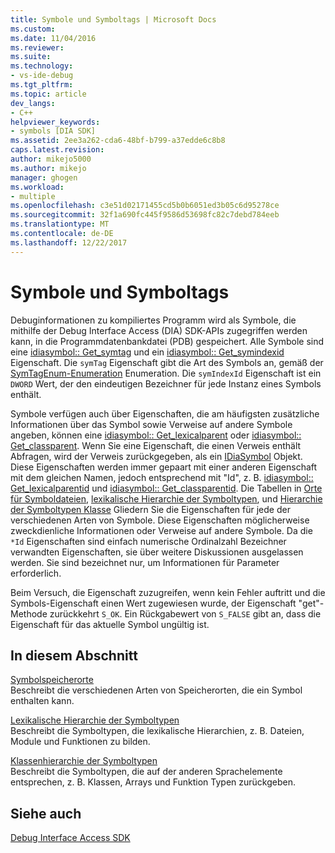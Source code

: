 ```yaml
---
title: Symbole und Symboltags | Microsoft Docs
ms.custom: 
ms.date: 11/04/2016
ms.reviewer: 
ms.suite: 
ms.technology:
- vs-ide-debug
ms.tgt_pltfrm: 
ms.topic: article
dev_langs:
- C++
helpviewer_keywords:
- symbols [DIA SDK]
ms.assetid: 2ee3a262-cda6-48bf-b799-a37edde6c8b8
caps.latest.revision: 
author: mikejo5000
ms.author: mikejo
manager: ghogen
ms.workload:
- multiple
ms.openlocfilehash: c3e51d02171455cd5b0b6051ed3b05c6d95278ce
ms.sourcegitcommit: 32f1a690fc445f9586d53698fc82c7debd784eeb
ms.translationtype: MT
ms.contentlocale: de-DE
ms.lasthandoff: 12/22/2017
---
```

# <a name="symbols-and-symbol-tags"></a>Symbole und Symboltags
Debuginformationen zu kompiliertes Programm wird als Symbole, die mithilfe der Debug Interface Access (DIA) SDK-APIs zugegriffen werden kann, in die Programmdatenbankdatei (PDB) gespeichert. Alle Symbole sind eine [idiasymbol:: Get_symtag](../../debugger/debug-interface-access/idiasymbol-get-symtag.md) und ein [idiasymbol:: Get_symindexid](../../debugger/debug-interface-access/idiasymbol-get-symindexid.md) Eigenschaft. Die `symTag` Eigenschaft gibt die Art des Symbols an, gemäß der [SymTagEnum-Enumeration](../../debugger/debug-interface-access/symtagenum.md) Enumeration. Die `symIndexId` Eigenschaft ist ein `DWORD` Wert, der den eindeutigen Bezeichner für jede Instanz eines Symbols enthält.  
  
 Symbole verfügen auch über Eigenschaften, die am häufigsten zusätzliche Informationen über das Symbol sowie Verweise auf andere Symbole angeben, können eine [idiasymbol:: Get_lexicalparent](../../debugger/debug-interface-access/idiasymbol-get-lexicalparent.md) oder [idiasymbol:: Get_classparent](../../debugger/debug-interface-access/idiasymbol-get-classparent.md). Wenn Sie eine Eigenschaft, die einen Verweis enthält Abfragen, wird der Verweis zurückgegeben, als ein [IDiaSymbol](../../debugger/debug-interface-access/idiasymbol.md) Objekt. Diese Eigenschaften werden immer gepaart mit einer anderen Eigenschaft mit dem gleichen Namen, jedoch entsprechend mit "Id", z. B. [idiasymbol:: Get_lexicalparentid](../../debugger/debug-interface-access/idiasymbol-get-lexicalparentid.md) und [idiasymbol:: Get_classparentid](../../debugger/debug-interface-access/idiasymbol-get-classparentid.md). Die Tabellen in [Orte für Symboldateien](../../debugger/debug-interface-access/symbol-locations.md), [lexikalische Hierarchie der Symboltypen](../../debugger/debug-interface-access/lexical-hierarchy-of-symbol-types.md), und [Hierarchie der Symboltypen Klasse](../../debugger/debug-interface-access/class-hierarchy-of-symbol-types.md) Gliedern Sie die Eigenschaften für jede der verschiedenen Arten von Symbole. Diese Eigenschaften möglicherweise zweckdienliche Informationen oder Verweise auf andere Symbole. Da die `*Id` Eigenschaften sind einfach numerische Ordinalzahl Bezeichner verwandten Eigenschaften, sie über weitere Diskussionen ausgelassen werden. Sie sind bezeichnet nur, um Informationen für Parameter erforderlich.  
  
 Beim Versuch, die Eigenschaft zuzugreifen, wenn kein Fehler auftritt und die Symbols-Eigenschaft einen Wert zugewiesen wurde, der Eigenschaft "get"-Methode zurückkehrt `S_OK`. Ein Rückgabewert von `S_FALSE` gibt an, dass die Eigenschaft für das aktuelle Symbol ungültig ist.  
  
## <a name="in-this-section"></a>In diesem Abschnitt  
 [Symbolspeicherorte](../../debugger/debug-interface-access/symbol-locations.md)  
 Beschreibt die verschiedenen Arten von Speicherorten, die ein Symbol enthalten kann.  
  
 [Lexikalische Hierarchie der Symboltypen](../../debugger/debug-interface-access/lexical-hierarchy-of-symbol-types.md)  
 Beschreibt die Symboltypen, die lexikalische Hierarchien, z. B. Dateien, Module und Funktionen zu bilden.  
  
 [Klassenhierarchie der Symboltypen](../../debugger/debug-interface-access/class-hierarchy-of-symbol-types.md)  
 Beschreibt die Symboltypen, die auf der anderen Sprachelemente entsprechen, z. B. Klassen, Arrays und Funktion Typen zurückgeben.  
  
## <a name="see-also"></a>Siehe auch  
 [Debug Interface Access SDK](../../debugger/debug-interface-access/debug-interface-access-sdk.md)